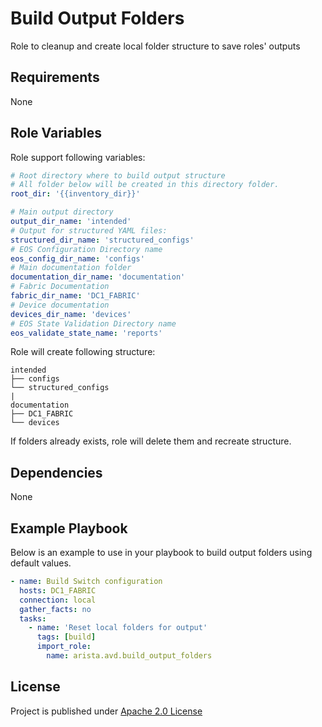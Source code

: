 # Build Output Folders

Role to cleanup and create local folder structure to save roles' outputs

## Requirements

None

## Role Variables

Role support following variables:

```yaml
# Root directory where to build output structure
# All folder below will be created in this directory folder.
root_dir: '{{inventory_dir}}'

# Main output directory
output_dir_name: 'intended'
# Output for structured YAML files:
structured_dir_name: 'structured_configs'
# EOS Configuration Directory name
eos_config_dir_name: 'configs'
# Main documentation folder
documentation_dir_name: 'documentation'
# Fabric Documentation
fabric_dir_name: 'DC1_FABRIC'
# Device documentation
devices_dir_name: 'devices'
# EOS State Validation Directory name
eos_validate_state_name: 'reports'
```

Role will create following structure:

```shell
intended
├── configs
└── structured_configs
|
documentation
├── DC1_FABRIC
└── devices
```

If folders already exists, role will delete them and recreate structure.

## Dependencies

None

## Example Playbook

Below is an example to use in your playbook to build output folders using default values.

```yaml
- name: Build Switch configuration
  hosts: DC1_FABRIC
  connection: local
  gather_facts: no
  tasks:
    - name: 'Reset local folders for output'
      tags: [build]
      import_role:
        name: arista.avd.build_output_folders
```

## License

Project is published under [Apache 2.0 License](../../../../../LICENSE)
